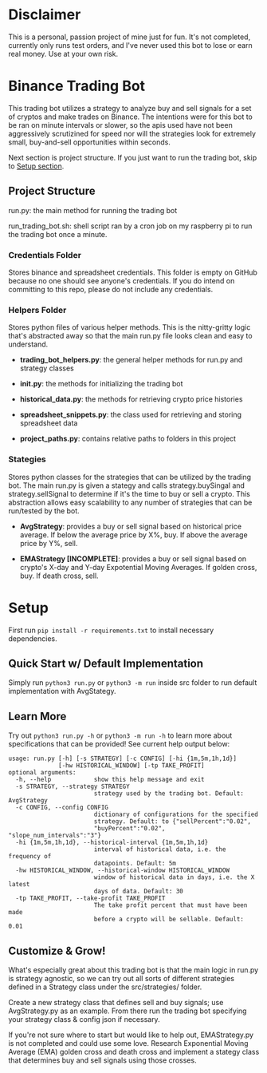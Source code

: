 # Disclaimer

This is a personal, passion project of mine just for fun. It's not completed, currently only runs test orders, and I've never used this bot to lose or earn real money. Use at your own risk.

# Binance Trading Bot

This trading bot utilizes a strategy to analyze buy and sell signals for a set of cryptos and make trades on Binance.
The intentions were for this bot to be ran on minute intervals or slower, so the apis used have not been aggressively scrutizined for speed nor will the strategies look for extremely small, buy-and-sell opportunities within seconds.

Next section is project structure. If you just want to run the trading bot, skip to [Setup section](#Setup).

## Project Structure

run.py: the main method for running the trading bot

run_trading_bot.sh: shell script ran by a cron job on my raspberry pi to run the trading bot once a minute.

### Credentials Folder

Stores binance and spreadsheet credentials. This folder is empty on GitHub because no one should see anyone's credentials. If you do intend on committing to this repo, please do not include any credentials.

### Helpers Folder

Stores python files of various helper methods. This is the nitty-gritty logic that's abstracted away so that the main run.py file looks clean and easy to understand.

 - **trading_bot_helpers.py**: the general helper methods for run.py and strategy classes

 - **init.py**: the methods for initializing the trading bot

 - **historical_data.py**: the methods for retrieving crypto price histories

 - **spreadsheet_snippets.py**: the class used for retrieving and storing spreadsheet data

 - **project_paths.py**: contains relative paths to folders in this project

### Stategies

Stores python classes for the strategies that can be utilized by the trading bot. The main run.py is given a stategy and calls strategy.buySingal and strategy.sellSignal to determine if it's the time to buy or sell a crypto. This abstraction allows easy scalability to any number of strategies that can be run/tested by the bot.

 - **AvgStrategy**: provides a buy or sell signal based on historical price average. If below the average price by X%, buy. If above the average price by Y%, sell.

 - **EMAStrategy [INCOMPLETE]**: provides a buy or sell signal based on crypto's X-day and Y-day Expotential Moving Averages. If golden cross, buy. If death cross, sell.

# Setup

First run `pip install -r requirements.txt` to install necessary dependencies.

## Quick Start w/ Default Implementation
Simply run `python3 run.py` or `python3 -m run` inside src folder to run default implementation with AvgStategy.

## Learn More
Try out `python3 run.py -h` or `python3 -m run -h` to learn more about specifications that can be provided! See current help output below:

	usage: run.py [-h] [-s STRATEGY] [-c CONFIG] [-hi {1m,5m,1h,1d}]
	              [-hw HISTORICAL_WINDOW] [-tp TAKE_PROFIT]
	optional arguments:
	  -h, --help            show this help message and exit
	  -s STRATEGY, --strategy STRATEGY
	                        strategy used by the trading bot. Default: AvgStrategy
	  -c CONFIG, --config CONFIG
	                        dictionary of configurations for the specified
	                        strategy. Default: to {"sellPercent":"0.02",
	                        "buyPercent":"0.02", "slope_num_intervals":"3"}
	  -hi {1m,5m,1h,1d}, --historical-interval {1m,5m,1h,1d}
	                        interval of historical data, i.e. the frequency of
	                        datapoints. Default: 5m
	  -hw HISTORICAL_WINDOW, --historical-window HISTORICAL_WINDOW
	                        window of historical data in days, i.e. the X latest
	                        days of data. Default: 30
	  -tp TAKE_PROFIT, --take-profit TAKE_PROFIT
	                        The take profit percent that must have been made
	                        before a crypto will be sellable. Default: 0.01

## Customize & Grow!
What's especially great about this trading bot is that the main logic in run.py is strategy agnostic, so we can try out all sorts of different strategies defined in a Strategy class under the src/strategies/ folder.

Create a new strategy class that defines sell and buy signals; use AvgStrategy.py as an example. From there run the trading bot specifying your strategy class & config json if necessary.

If you're not sure where to start but would like to help out, EMAStrategy.py is not completed and could use some love. Research Exponential Moving Average (EMA) golden cross and death cross and implement a stategy class that determines buy and sell signals using those crosses.